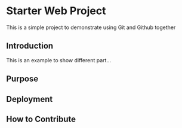 # Starter Web Project

This is a simple project to demonstrate using Git and Github together

## Introduction

This is an example to show different part...

## Purpose

## Deployment

## How to Contribute